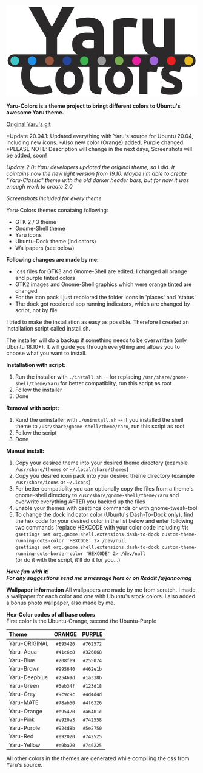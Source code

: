 ![Logo](Yaru-Colors-Logo-Transparent.png)

**Yaru-Colors is a theme project to bringt different colors to Ubuntu's awesome Yaru theme.**

[Original Yaru's git](https://github.com/ubuntu/yaru)

*Update 20.04.1: Updated everything with Yaru's source for Ubuntu 20.04, including new icons.
*Also new color (Orange) added, Purple changed.
*PLEASE NOTE: Description will change in the next days, Screenshots will be added, soon!

*Update 2.0: Yaru developers updated the original theme, so I did. It cointains now the new light version from 19.10.*
*Maybe I'm able to create "Yaru-Classic" theme with the old darker header bars, but for now it was enough work to create 2.0*

*Screenshots included for every theme*

Yaru-Colors themes conataing following:
- GTK 2 / 3 theme
- Gnome-Shell theme
- Yaru icons
- Ubuntu-Dock theme (indicators)
- Wallpapers (see below)

**Following changes are made by me:**
- .css files for GTK3 and Gnome-Shell are edited. I changed all orange and purple tinted colors
- GTK2 images and Gnome-Shell graphics which were orange tinted are changed
- For the icon pack I just recolored the folder icons in 'places' and 'status'
- The dock got recolored app running indicators, which are changed by script, not by file

I tried to make the installation as easy as possible.
Therefore I created an installation script called install.sh. 

The installer will do a backup if something needs to be overwritten (only Ubuntu 18.10+).
It will guide you through everything and allows you to choose what you want to install.

**Installation with script:**
1. Run the installer with `./install.sh`
  -- for replacing `/usr/share/gnome-shell/theme/Yaru` for better compatiblity, run this script as root
2. Follow the installer
3. Done

**Removal with script:**
1. Rund the uninstaller with `./uninstall.sh`
  -- if you installed the shell theme to `/usr/share/gnome-shell/theme/Yaru`, run this script as root
2. Follow the script
3. Done

**Manual install:**
1. Copy your desired theme into your desired theme directory (example `/usr/share/themes` or `~/.local/share/themes`)
2. Copy you desired icon pack into your desired theme directory (example `/usr/share/icons` or `~/.icons`)
3. For better compatiblity you can optionally copy the files from a theme's gnome-shell directory to `/usr/share/gnome-shell/theme/Yaru` and overwrite everything AFTER you backed up the files
4. Enable your themes with gsettings commands or with gnome-tweak-tool
5. To change the dock indicator color (Ubuntu's Dash-To-Dock only), find the hex code for your desired color in the list below and enter following two commands (replace HEXCODE with your color code including #):   
`gsettings set org.gnome.shell.extensions.dash-to-dock custom-theme-running-dots-color 'HEXCODE' 2> /dev/null`   
`gsettings set org.gnome.shell.extensions.dash-to-dock custom-theme-running-dots-border-color 'HEXCODE' 2> /dev/null`   
(or do it with the script, it'll do it for you...)

   
      
      
***Have fun with it!   
For any suggestions send me a message here or on Reddit /u/jannomag***

**Wallpaper information**
All wallpapers are made by me from scratch. 
I made a wallpaper for each color and one with Ubuntu's stock colors.
I also added a bonus photo wallpaper, also made by me.


**Hex-Color codes of all base colors**   
First color is the Ubuntu-Orange, second the Ubuntu-Purple

| Theme | ORANGE | PURPLE |
| :--- | :---: | :---: |
| Yaru-ORIGINAL | `#E95420` | `#762572` |
| Yaru-Aqua | `#41c6c8` | `#326868` |
| Yaru-Blue | `#208fe9` | `#255074` |
| Yaru-Brown | `#995640` | `#462e1b` |
| Yaru-Deepblue | `#25469d` | `#1a318b` |
| Yaru-Green | `#3eb34f` | `#123d18` |
| Yaru-Grey | `#9c9c9c` | `#4d4d4d` |
| Yaru-MATE | `#78ab50` | `#4f6326` |
| Yaru-Orange | `#e95420` | `#a6401c` |
| Yaru-Pink | `#e920a3` | `#742558` |
| Yaru-Purple | `#924d8b` | `#5e2750` |
| Yaru-Red | `#e92020` | `#742525` |
| Yaru-Yellow | `#e9ba20` | `#746225` |



All other colors in the themes are generated while compiling the css from Yaru's source.

